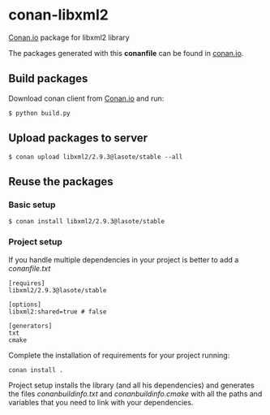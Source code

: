 

# conan-libxml2

[Conan.io](https://conan.io) package for libxml2 library

The packages generated with this **conanfile** can be found in [conan.io](https://conan.io/source/libxml2/2.9.3/lasote/stable).

## Build packages

Download conan client from [Conan.io](https://conan.io) and run:

    $ python build.py
    
## Upload packages to server

    $ conan upload libxml2/2.9.3@lasote/stable --all
    
## Reuse the packages

### Basic setup

    $ conan install libxml2/2.9.3@lasote/stable
    
### Project setup

If you handle multiple dependencies in your project is better to add a *conanfile.txt*
    
    [requires]
    libxml2/2.9.3@lasote/stable

    [options]
    libxml2:shared=true # false
    
    [generators]
    txt
    cmake

Complete the installation of requirements for your project running:</small></span>

    conan install . 

Project setup installs the library (and all his dependencies) and generates the files *conanbuildinfo.txt* and *conanbuildinfo.cmake* with all the paths and variables that you need to link with your dependencies.
